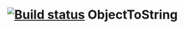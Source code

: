[![Build status](https://ci.appveyor.com/api/projects/status/e4l7nbjocbsuv22p)](https://ci.appveyor.com/project/ScottHanselman/objecttostring)
ObjectToString
==============
